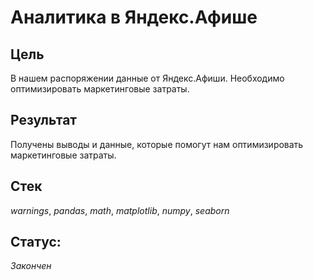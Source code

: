 # Аналитика в Яндекс.Афише

## Цель
В нашем распоряжении данные от Яндекс.Афиши. Необходимо оптимизировать маркетинговые затраты.
## Результат
Получены выводы и данные, которые помогут нам оптимизировать маркетинговые затраты.
## Стек
_warnings_, _pandas_, _math_, _matplotlib_, _numpy_, _seaborn_
## Статус:
_Закончен_
